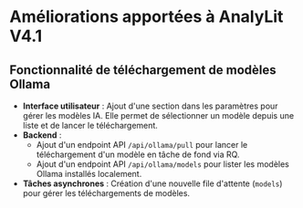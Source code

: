 # Améliorations apportées à AnalyLit V4.1

## Fonctionnalité de téléchargement de modèles Ollama

- **Interface utilisateur** : Ajout d'une section dans les paramètres pour gérer les modèles IA. Elle permet de sélectionner un modèle depuis une liste et de lancer le téléchargement.
- **Backend** : 
    - Ajout d'un endpoint API `/api/ollama/pull` pour lancer le téléchargement d'un modèle en tâche de fond via RQ.
    - Ajout d'un endpoint API `/api/ollama/models` pour lister les modèles Ollama installés localement.
- **Tâches asynchrones** : Création d'une nouvelle file d'attente (`models`) pour gérer les téléchargements de modèles.

